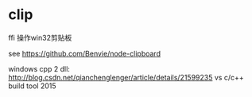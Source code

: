 # clip
ffi 操作win32剪贴板

see https://github.com/Benvie/node-clipboard

windows cpp 2 dll:
http://blog.csdn.net/qianchenglenger/article/details/21599235
vs c/c++ build tool 2015
